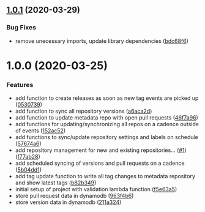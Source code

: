 ## [1.0.1](https://github.com/clowdhaus/watcher/compare/v1.0.0...v1.0.1) (2020-03-29)


### Bug Fixes

* remove unecessary imports, update library dependencies ([bdc68f6](https://github.com/clowdhaus/watcher/commit/bdc68f61759f07971a0d788d97155130430951ce))

# 1.0.0 (2020-03-25)


### Features

* add function to create releases as soon as new tag events are picked up ([0530739](https://github.com/clowdhaus/watcher/commit/05307396c4e6ef48d1b98fd9aec3b3e66a469419))
* add function to sync all repository versions ([a6aca2d](https://github.com/clowdhaus/watcher/commit/a6aca2d673c9a04d6357951dc93c7d08f1874e0a))
* add function to update metadata repo with open pull requests ([46f7a96](https://github.com/clowdhaus/watcher/commit/46f7a961035d541731cc5ba1f43d2b7e17580556))
* add functions for updating/synchronizing all repos on a cadence outside of events ([152ac52](https://github.com/clowdhaus/watcher/commit/152ac523976476548eacd7ad2ecf62e8b176ccce))
* add functions to sync/update repository settings and labels on schedule ([57674a6](https://github.com/clowdhaus/watcher/commit/57674a6e2feb72971977d3cefe880740801c2dae))
* add repository management for new and existing repositories… ([#1](https://github.com/clowdhaus/watcher/issues/1)) ([f77ab28](https://github.com/clowdhaus/watcher/commit/f77ab287803ec3a43ad05470e1a64bdb30b56e8d))
* add scheduled syncing of versions and pull requests on a cadence ([5b04dd1](https://github.com/clowdhaus/watcher/commit/5b04dd16d6c67c25470f648b1dc5b11741ee0742))
* add tag update function to write all tag changes to metadata repository and show latest tags ([b82b349](https://github.com/clowdhaus/watcher/commit/b82b34976e30cb679794f9199c7622d308155e15))
* initial setup of project with validation lambda function ([f5e63a5](https://github.com/clowdhaus/watcher/commit/f5e63a57f63e458d182d8a5034b0a3dfb1dc92ca))
* store pull request data in dynamodb ([963f4b6](https://github.com/clowdhaus/watcher/commit/963f4b6c559ac6aea41f89d615748f224b4099b4))
* store version data in dynamodb ([211a324](https://github.com/clowdhaus/watcher/commit/211a324b977ba832ada814bd5166fe65212469e8))
